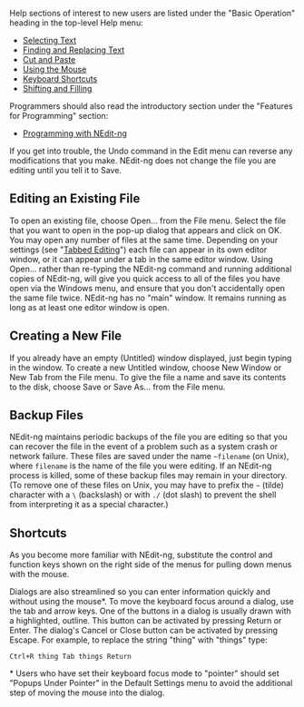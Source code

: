 
Help sections of interest to new users are listed under the "Basic
Operation" heading in the top-level Help menu:

  - [Selecting Text](02.md)
  - [Finding and Replacing Text](03.md)
  - [Cut and Paste](04.md)
  - [Using the Mouse](05.md)
  - [Keyboard Shortcuts](06.md)
  - [Shifting and Filling](07.md)

Programmers should also read the introductory section under the
"Features for Programming" section:

  - [Programming with NEdit-ng](10.md)

If you get into trouble, the Undo command in the Edit menu can reverse
any modifications that you make. NEdit-ng does not change the file you
are editing until you tell it to Save.

## Editing an Existing File

To open an existing file, choose Open... from the File menu. Select the
file that you want to open in the pop-up dialog that appears and click
on OK. You may open any number of files at the same time. Depending on
your settings (see "[Tabbed Editing](08.md)") each file can appear in its
own editor window, or it can appear under a tab in the same editor
window. Using Open... rather than re-typing the NEdit-ng command and
running additional copies of NEdit-ng, will give you quick access to all
of the files you have open via the Windows menu, and ensure that you
don't accidentally open the same file twice. NEdit-ng has no "main"
window. It remains running as long as at least one editor window is
open.

## Creating a New File

If you already have an empty (Untitled) window displayed, just begin
typing in the window. To create a new Untitled window, choose New Window
or New Tab from the File menu. To give the file a name and save its
contents to the disk, choose Save or Save As... from the File menu.

## Backup Files

NEdit-ng maintains periodic backups of the file you are editing so that
you can recover the file in the event of a problem such as a system
crash or network failure. These files are saved under the name
`~filename` (on Unix), where `filename` is the name of the file you were
editing. If an NEdit-ng process is killed, some of these backup files
may remain in your directory. (To remove one of these files on Unix, you
may have to prefix the `~` (tilde) character with a `\` (backslash) or
with `./` (dot slash) to prevent the shell from interpreting it as a
special character.)

## Shortcuts

As you become more familiar with NEdit-ng, substitute the control and
function keys shown on the right side of the menus for pulling down
menus with the mouse.

Dialogs are also streamlined so you can enter information quickly and
without using the mouse\*. To move the keyboard focus around a dialog,
use the tab and arrow keys. One of the buttons in a dialog is usually
drawn with a highlighted, outline. This button can be activated by
pressing Return or Enter. The dialog's Cancel or Close button can be
activated by pressing Escape. For example, to replace the string "thing"
with "things" type:

    Ctrl+R thing Tab things Return

\* Users who have set their keyboard focus mode to "pointer" should set
"Popups Under Pointer" in the Default Settings menu to avoid the
additional step of moving the mouse into the dialog.


